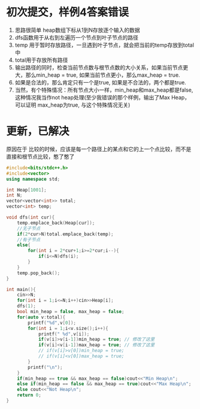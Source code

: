 # 初次提交，样例4答案错误
1. 思路很简单 heap数组下标从1到N存放逐个输入的数据  
2. dfs函数用于从右到左遍历一个节点到叶子节点的路径  
3. temp 用于暂时存放路径，一旦遇到叶子节点，就会把当前的temp存放到total中  
4. total用于存放所有路径  
5. 输出路径的同时，检查当前节点数与根节点数的大小关系，如果当前节点更大，那么min_heap = true, 如果当前节点更小，那么max_heap = true.  
6. 如果是合法的，那么肯定只有一个是true, 如果是不合法的，两个都是true.  
7. 当然，有个特殊情况：所有节点大小一样，min_heap和max_heap都是false, 这种情况我当作not heap处理(至少我错误的那个样例，输出了Max Heap，可以证明 max_heap为true, 与这个特殊情况无关)
# 更新，已解决
原因在于 比较的时候，应该是每一个路径上的某点和它的上一个点比较，而不是直接和根节点比较，憨了憨了
```cpp
#include<bits/stdc++.h>
#include<vector>
using namespace std;

int Heap[1001];
int N;
vector<vector<int>> total;
vector<int> temp;

void dfs(int cur){
    temp.emplace_back(Heap[cur]);
    //无子节点
    if(2*cur>N)total.emplace_back(temp);
    //有子节点
    else{
        for(int i = 2*cur+1;i>=2*cur;i--){
            if(i<=N)dfs(i);
        }
    }
    temp.pop_back();
}

int main(){
    cin>>N;
    for(int i = 1;i<=N;i++)cin>>Heap[i];
    dfs(1);
    bool min_heap = false, max_heap = false;
    for(auto v:total){
        printf("%d",v[0]);
        for(int i = 1;i<v.size();i++){
            printf(" %d",v[i]);
            if(v[i]>v[i-1])min_heap = true; // 修改了这里
            if(v[i]<v[i-1])max_heap = true; // 修改了这里
            // if(v[i]>v[0])min_heap = true;
            // if(v[i]<v[0])max_heap = true;
        }
        printf("\n");
    }
    if(min_heap == true && max_heap == false)cout<<"Min Heap\n";
    else if(min_heap == false && max_heap == true)cout<<"Max Heap\n";
    else cout<<"Not Heap\n";
    return 0;
}
```
